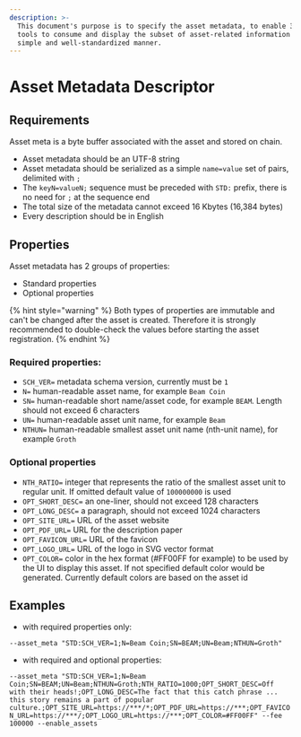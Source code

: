 ```yaml
---
description: >-
  This document's purpose is to specify the asset metadata, to enable 3rd party
  tools to consume and display the subset of asset-related information in a
  simple and well-standardized manner.
---
```


# Asset Metadata Descriptor

## Requirements

Asset meta is a byte buffer associated with the asset and stored on chain.

* Asset metadata should be an UTF-8 string
* Asset metadata should be serialized as a simple `name=value` set of pairs, delimited with `;`
* The `keyN=valueN;` sequence must be preceded with `STD:` prefix, there is no need for `;` at the sequence end
* The total size of the metadata cannot exceed 16 Kbytes (16,384 bytes)
* Every description should be in English

## Properties

Asset metadata has 2 groups of properties:

* Standard properties
* Optional properties

{% hint style="warning" %}
Both types of properties are immutable and can't be changed after the asset is created. Therefore it is strongly recommended to double-check the values before starting the asset registration.
{% endhint %}

### Required properties:

* `SCH_VER=` metadata schema version, currently must be `1`
* `N=` human-readable asset name, for example `Beam Coin`
* `SN=` human-readable short name/asset code, for example `BEAM`. Length should not exceed 6 characters
* `UN=` human-readable asset unit name, for example `Beam`
* `NTHUN=` human-readable smallest asset unit name (nth-unit name), for example `Groth`

### Optional properties

* `NTH_RATIO=` integer that represents the ratio of the smallest asset unit to regular unit. If omitted default value of `100000000` is used
* `OPT_SHORT_DESC=` an one-liner, should not exceed 128 characters
* `OPT_LONG_DESC=` a paragraph, should not exceed 1024 characters
* `OPT_SITE_URL=` URL of the asset website
* `OPT_PDF_URL=` URL for the description paper
* `OPT_FAVICON_URL=` URL of the favicon
* `OPT_LOGO_URL=` URL of the logo in SVG vector format
* `OPT_COLOR=` color in the hex format (#FF00FF for example) to be used by the UI to display this asset. If not specified default color would be generated. Currently default colors are based on the asset id

## Examples

* with required properties only:

`--asset_meta "STD:SCH_VER=1;N=Beam Coin;SN=BEAM;UN=Beam;NTHUN=Groth"`

* with required and optional properties:

`--asset_meta "STD:SCH_VER=1;N=Beam Coin;SN=BEAM;UN=Beam;NTHUN=Groth;NTH_RATIO=1000;OPT_SHORT_DESC=Off with their heads!;OPT_LONG_DESC=The fact that this catch phrase ... this story remains a part of popular culture.;OPT_SITE_URL=https://***/*;OPT_PDF_URL=https://***;OPT_FAVICON_URL=https://***/;OPT_LOGO_URL=https://***;OPT_COLOR=#FF00FF" --fee 100000 --enable_assets`
